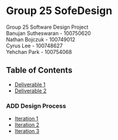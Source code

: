 # Group 25 SofeDesign
Group 25 Software Design Project   
Banujan Sutheswaran - 100750620   
Nathan Bojczuk - 100749012    
Cyrus Lee - 100748627  
Yehchan Park - 100754068  
## Table of Contents
* [Deliverable 1](https://github.com/YehchanPark/Group25FinalProject/blob/main/Deliverable%201/Deliverable%201%20%E2%80%93%20Project%20proposal.pdf)
* [Deliverable 2](https://github.com/YehchanPark/Group25FinalProject/blob/main/Deliverable%202/Deliverable%202%20%E2%80%93%20Project%20progress%20report.pdf)
### ADD Design Process
* [Iteration 1](https://github.com/YehchanPark/Group25FinalProject/tree/main/Iteration%201)
* [Iteration 2](https://github.com/YehchanPark/Group25FinalProject/tree/main/Iteration%202)
* [Iteration 3](https://github.com/YehchanPark/Group25FinalProject/tree/main/Iteration%203)
